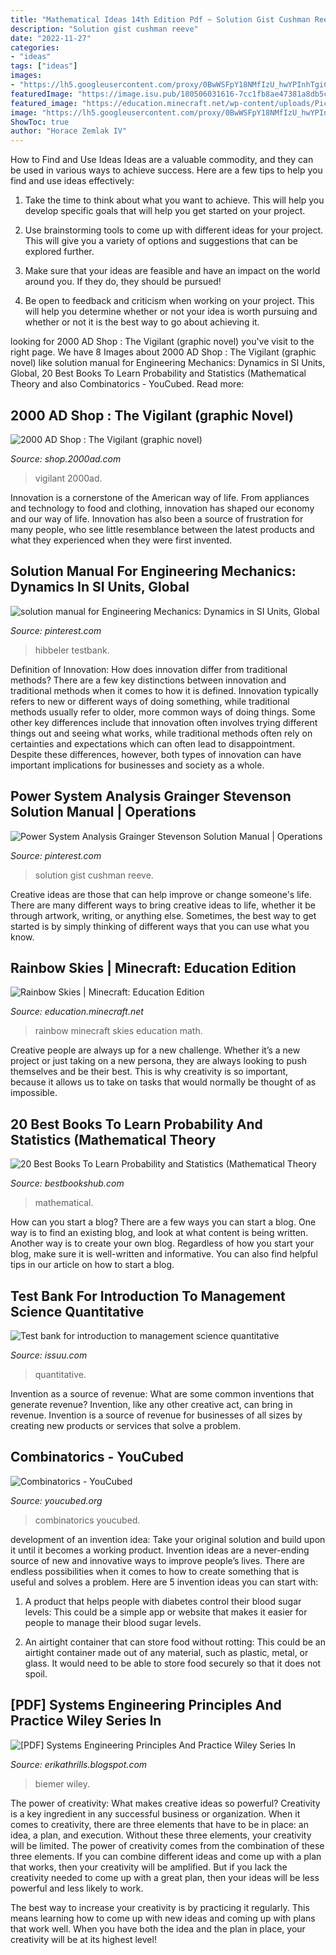 ```yaml
---
title: "Mathematical Ideas 14th Edition Pdf ~ Solution Gist Cushman Reeve"
description: "Solution gist cushman reeve"
date: "2022-11-27"
categories:
- "ideas"
tags: ["ideas"]
images:
- "https://lh5.googleusercontent.com/proxy/0BwWSFpY18NMfIzU_hwYPInhTgiCWPCtqhW7RF_MaTYaQioUtAV3Th6MimYAUpMhKnJjSLUvlz__A1e1KxLGeS3e7mUkMtwVvtk2SnsCGgFIfhDXz6D5Bc2dALEITpUl6tbY12TKjGWsTPsfeK6Qfn9Lt1CxFW4AYVv3xl3gNGRSaED3kuVAOk-7xigH0IWOfw=w1200-h630-p-k-no-nu"
featuredImage: "https://image.isu.pub/180506031616-7cc1fb8ae47381a8db5c78e3cf21953a/jpg/page_1.jpg"
featured_image: "https://education.minecraft.net/wp-content/uploads/Picture1-1-554x368.png"
image: "https://lh5.googleusercontent.com/proxy/0BwWSFpY18NMfIzU_hwYPInhTgiCWPCtqhW7RF_MaTYaQioUtAV3Th6MimYAUpMhKnJjSLUvlz__A1e1KxLGeS3e7mUkMtwVvtk2SnsCGgFIfhDXz6D5Bc2dALEITpUl6tbY12TKjGWsTPsfeK6Qfn9Lt1CxFW4AYVv3xl3gNGRSaED3kuVAOk-7xigH0IWOfw=w1200-h630-p-k-no-nu"
ShowToc: true
author: "Horace Zemlak IV"
---
```



How to Find and Use Ideas
Ideas are a valuable commodity, and they can be used in various ways to achieve success. Here are a few tips to help you find and use ideas effectively:
1. Take the time to think about what you want to achieve. This will help you develop specific goals that will help you get started on your project.

2. Use brainstorming tools to come up with different ideas for your project. This will give you a variety of options and suggestions that can be explored further.

3. Make sure that your ideas are feasible and have an impact on the world around you. If they do, they should be pursued!

4. Be open to feedback and criticism when working on your project. This will help you determine whether or not your idea is worth pursuing and whether or not it is the best way to go about achieving it.

	

		
looking for 2000 AD Shop : The Vigilant (graphic novel) you've visit to the right page. We have 8 Images about 2000 AD Shop : The Vigilant (graphic novel) like solution manual for Engineering Mechanics: Dynamics in SI Units, Global, 20 Best Books To Learn Probability and Statistics (Mathematical Theory and also Combinatorics - YouCubed. Read more:
		
    
## 2000 AD Shop : The Vigilant (graphic Novel)

<img loading=lazy src="https://images.rebellion.click/productImage/b0/75/00.large.jpg" onerror="this.onerror=null;this.src='https://tse2.mm.bing.net/th?id=OIP.OWmZI13XOS5j9f5A30tOQgHaLb&amp;pid=15.1';" alt="2000 AD Shop : The Vigilant (graphic novel)">

_Source: shop.2000ad.com_

>vigilant 2000ad. 

	

Innovation is a cornerstone of the American way of life. From appliances and technology to food and clothing, innovation has shaped our economy and our way of life. Innovation has also been a source of frustration for many people, who see little resemblance between the latest products and what they experienced when they were first invented.

    
## Solution Manual For Engineering Mechanics: Dynamics In SI Units, Global

<img loading=lazy src="https://i.pinimg.com/originals/76/ca/70/76ca70789a3dd777785ba267a9531091.png" onerror="this.onerror=null;this.src='https://tse2.mm.bing.net/th?id=OIP._2Ntj6wm3t8pwP3w4G5LuQHaIg&amp;pid=15.1';" alt="solution manual for Engineering Mechanics: Dynamics in SI Units, Global">

_Source: pinterest.com_

>hibbeler testbank. 

	

Definition of Innovation: How does innovation differ from traditional methods?
There are a few key distinctions between innovation and traditional methods when it comes to how it is defined. Innovation typically refers to new or different ways of doing something, while traditional methods usually refer to older, more common ways of doing things. Some other key differences include that innovation often involves trying different things out and seeing what works, while traditional methods often rely on certainties and expectations which can often lead to disappointment. Despite these differences, however, both types of innovation can have important implications for businesses and society as a whole.

    
## Power System Analysis Grainger Stevenson Solution Manual | Operations

<img loading=lazy src="https://i.pinimg.com/originals/67/bd/04/67bd04244dbc78f50e9daa2806f30383.jpg" onerror="this.onerror=null;this.src='https://tse1.mm.bing.net/th?id=OIP.ZgdBVrbzmOHXxivB5vsWcwAAAA&amp;pid=15.1';" alt="Power System Analysis Grainger Stevenson Solution Manual | Operations">

_Source: pinterest.com_

>solution gist cushman reeve. 

	

Creative ideas are those that can help improve or change someone's life. There are many different ways to bring creative ideas to life, whether it be through artwork, writing, or anything else. Sometimes, the best way to get started is by simply thinking of different ways that you can use what you know.

    
## Rainbow Skies | Minecraft: Education Edition

<img loading=lazy src="https://education.minecraft.net/wp-content/uploads/Picture1-1-554x368.png" onerror="this.onerror=null;this.src='https://tse1.mm.bing.net/th?id=OIP.8XNVMgFjonrDSGo6v4LghAHaE6&amp;pid=15.1';" alt="Rainbow Skies | Minecraft: Education Edition">

_Source: education.minecraft.net_

>rainbow minecraft skies education math. 

	

Creative people are always up for a new challenge. Whether it’s a new project or just taking on a new persona, they are always looking to push themselves and be their best. This is why creativity is so important, because it allows us to take on tasks that would normally be thought of as impossible.

    
## 20 Best Books To Learn Probability And Statistics (Mathematical Theory

<img loading=lazy src="https://bestbookshub.com/wp-content/uploads/2020/03/Introduction-to-Probability-Second-Edition.jpg" onerror="this.onerror=null;this.src='https://tse1.mm.bing.net/th?id=OIP.HZBwOxfdm4C1U409RXt8nAAAAA&amp;pid=15.1';" alt="20 Best Books To Learn Probability and Statistics (Mathematical Theory">

_Source: bestbookshub.com_

>mathematical. 

	

How can you start a blog?
There are a few ways you can start a blog. One way is to find an existing blog, and look at what content is being written. Another way is to create your own blog. Regardless of how you start your blog, make sure it is well-written and informative. You can also find helpful tips in our article on how to start a blog.

    
## Test Bank For Introduction To Management Science Quantitative

<img loading=lazy src="https://image.isu.pub/180506031616-7cc1fb8ae47381a8db5c78e3cf21953a/jpg/page_1.jpg" onerror="this.onerror=null;this.src='https://tse1.mm.bing.net/th?id=OIP.459twGTR0RbtbnmRjP1EtgHaJl&amp;pid=15.1';" alt="Test bank for introduction to management science quantitative">

_Source: issuu.com_

>quantitative. 

	

Invention as a source of revenue: What are some common inventions that generate revenue?
Invention, like any other creative act, can bring in revenue. Invention is a source of revenue for businesses of all sizes by creating new products or services that solve a problem.

    
## Combinatorics - YouCubed

<img loading=lazy src="https://www.youcubed.org/wp-content/uploads/2020/03/Combinatorics.png" onerror="this.onerror=null;this.src='https://tse2.mm.bing.net/th?id=OIP.YN8ncB2MS-ktjpQpeMVMgQHaFj&amp;pid=15.1';" alt="Combinatorics - YouCubed">

_Source: youcubed.org_

>combinatorics youcubed. 

	

development of an invention idea: Take your original solution and build upon it until it becomes a working product.
Invention ideas are a never-ending source of new and innovative ways to improve people’s lives. There are endless possibilities when it comes to how to create something that is useful and solves a problem. Here are 5 invention ideas you can start with:
1) A product that helps people with diabetes control their blood sugar levels: This could be a simple app or website that makes it easier for people to manage their blood sugar levels.

2) An airtight container that can store food without rotting: This could be an airtight container made out of any material, such as plastic, metal, or glass. It would need to be able to store food securely so that it does not spoil.

    
## [PDF] Systems Engineering Principles And Practice Wiley Series In

<img loading=lazy src="https://lh5.googleusercontent.com/proxy/0BwWSFpY18NMfIzU_hwYPInhTgiCWPCtqhW7RF_MaTYaQioUtAV3Th6MimYAUpMhKnJjSLUvlz__A1e1KxLGeS3e7mUkMtwVvtk2SnsCGgFIfhDXz6D5Bc2dALEITpUl6tbY12TKjGWsTPsfeK6Qfn9Lt1CxFW4AYVv3xl3gNGRSaED3kuVAOk-7xigH0IWOfw=w1200-h630-p-k-no-nu" onerror="this.onerror=null;this.src='https://tse2.mm.bing.net/th?id=OIP.kY0L7y0M_I5ct4gRyXy_6wAAAA&amp;pid=15.1';" alt="[PDF] Systems Engineering Principles And Practice Wiley Series In">

_Source: erikathrills.blogspot.com_

>biemer wiley. 

	

The power of creativity: What makes creative ideas so powerful?
Creativity is a key ingredient in any successful business or organization. When it comes to creativity, there are three elements that have to be in place: an idea, a plan, and execution. Without these three elements, your creativity will be limited. 
The power of creativity comes from the combination of these three elements. If you can combine different ideas and come up with a plan that works, then your creativity will be amplified. But if you lack the creativity needed to come up with a great plan, then your ideas will be less powerful and less likely to work. 

The best way to increase your creativity is by practicing it regularly. This means learning how to come up with new ideas and coming up with plans that work well. When you have both the idea and the plan in place, your creativity will be at its highest level!


